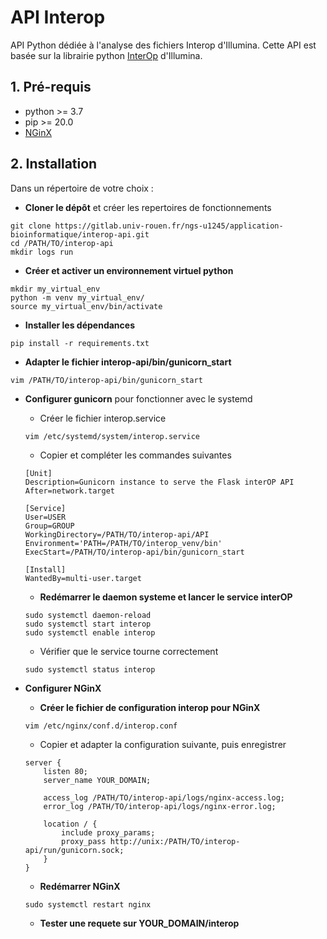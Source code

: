 # API Interop
API Python dédiée à l'analyse des fichiers Interop d'Illumina.
Cette API est basée sur la librairie python [InterOp](http://illumina.github.io/interop/python_binding.html) d'Illumina.  


## 1. Pré-requis
- python >= 3.7
- pip >= 20.0
- [NGinX](https://www.nginx.com/)

## 2. Installation
Dans un répertoire de votre choix :  
  
  * **Cloner le dépôt**  et créer les repertoires de fonctionnements
  ```
  git clone https://gitlab.univ-rouen.fr/ngs-u1245/application-bioinformatique/interop-api.git
  cd /PATH/TO/interop-api
  mkdir logs run
  ```

  * **Créer et activer un environnement virtuel python**  
  ```
  mkdir my_virtual_env
  python -m venv my_virtual_env/
  source my_virtual_env/bin/activate
  ```  

  * **Installer les dépendances**
  ```
  pip install -r requirements.txt
  ```  

  * **Adapter le fichier interop-api/bin/gunicorn_start**
  ```
  vim /PATH/TO/interop-api/bin/gunicorn_start
  ```


  * **Configurer gunicorn** pour fonctionner avec le systemd
    * Créer le fichier interop.service
    ```
    vim /etc/systemd/system/interop.service
    ```
    * Copier et compléter les commandes suivantes
    ```
    [Unit]
    Description=Gunicorn instance to serve the Flask interOP API
    After=network.target
    
    [Service]
    User=USER
    Group=GROUP
    WorkingDirectory=/PATH/TO/interop-api/API
    Environment='PATH=/PATH/TO/interop_venv/bin'
    ExecStart=/PATH/TO/interop-api/bin/gunicorn_start
    
    [Install]
    WantedBy=multi-user.target
    ```
    * **Redémarrer le daemon systeme et lancer le service interOP**
    ```
    sudo systemctl daemon-reload
    sudo systemctl start interop
    sudo systemctl enable interop
    ```
    * Vérifier que le service tourne correctement
    ```
    sudo systemctl status interop
    ```
  
  * **Configurer NGinX** 
    * **Créer le fichier de configuration interop pour NGinX**
    ```
    vim /etc/nginx/conf.d/interop.conf
    ```
    * Copier et adapter la configuration suivante, puis enregistrer
    ```
    server {
        listen 80;
        server_name YOUR_DOMAIN;

        access_log /PATH/TO/interop-api/logs/nginx-access.log;
        error_log /PATH/TO/interop-api/logs/nginx-error.log;

        location / {
            include proxy_params;
            proxy_pass http://unix:/PATH/TO/interop-api/run/gunicorn.sock;
        }
    }
    ```
    * **Redémarrer NGinX**
    ```
    sudo systemctl restart nginx
    ```

    * **Tester une requete sur YOUR_DOMAIN/interop**
